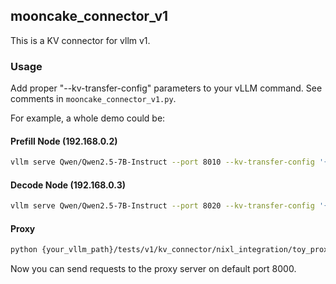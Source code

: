 ## mooncake_connector_v1

This is a KV connector for vllm v1.

### Usage

Add proper "--kv-transfer-config" parameters to your vLLM command. See comments in `mooncake_connector_v1.py`.

For example, a whole demo could be:

#### Prefill Node (192.168.0.2)

```bash
vllm serve Qwen/Qwen2.5-7B-Instruct --port 8010 --kv-transfer-config '{"kv_connector":"MooncakeConnector","kv_role":"kv_producer", "kv_connector_module_path":"mooncake.mooncake_connector_v1"}'
```

#### Decode Node (192.168.0.3)

```bash
vllm serve Qwen/Qwen2.5-7B-Instruct --port 8020 --kv-transfer-config '{"kv_connector":"MooncakeConnector","kv_role":"kv_consumer", "kv_connector_module_path":"mooncake.mooncake_connector_v1"}'
```

#### Proxy
```bash
python {your_vllm_path}/tests/v1/kv_connector/nixl_integration/toy_proxy_server.py --prefiller-host 192.168.0.2 --prefiller-port 8010 --decoder-host 192.168.0.3 --decoder-port 8020
```

Now you can send requests to the proxy server on default port 8000.
